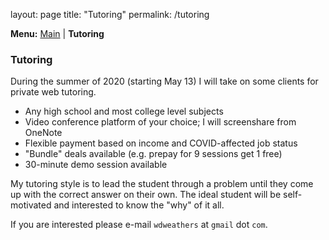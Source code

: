 layout: page
title: "Tutoring"
permalink: /tutoring

**Menu:** [Main](/) | **Tutoring**

### Tutoring

During the summer of 2020 (starting May 13) I will take on some clients for private web tutoring.

* Any high school and most college level subjects
* Video conference platform of your choice; I will screenshare from OneNote
* Flexible payment based on income and COVID-affected job status
* "Bundle" deals available (e.g. prepay for 9 sessions get 1 free)
* 30-minute demo session available

My tutoring style is to lead the student through a problem until they come up with the correct answer on their own. The ideal student will be self-motivated and interested to know the "why" of it all.

If you are interested please e-mail `wdweathers` at `gmail` dot `com`.
